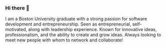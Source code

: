 ### Hi there 👋

I am a Boston University graduate with a strong passion for software development and entrepreneurship. Seen as entrepreneurial, self-motivated, along with leadership experience. Known for innovative ideas, professionalism, and the ability to create and grow ideas. Always looking to meet new people with whom to network and collaborate!
<!--
**shasta02/shasta02** is a ✨ _special_ ✨ repository because its `README.md` (this file) appears on your GitHub profile.

Here are some ideas to get you started:

- 🔭 I’m currently working on ...
- 🌱 I’m currently learning ...
- 👯 I’m looking to collaborate on ...
- 🤔 I’m looking for help with ...
- 💬 Ask me about ...
- 📫 How to reach me: ...
- 😄 Pronouns: ...
- ⚡ Fun fact: ...
-->

<!--## Profile Stats ##
<img src="https://github-readme-stats.vercel.app/api?username=shasta02&show_icons=true&show_icons=true&theme=aura_dark" height="150"></img>
<img src="https://github-readme-stats.vercel.app/api/top-langs/?username=shasta02&layout=compact&theme=aura_dark" height="150"></img> -->
